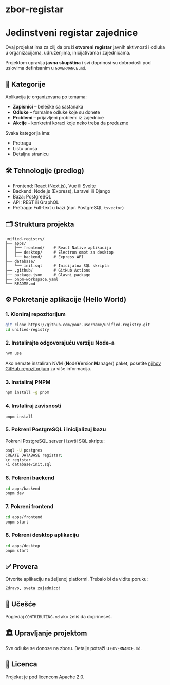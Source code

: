 # zbor-registar
# Jedinstveni registar zajednice

Ovaj projekat ima za cilj da pruži **otvoreni registar** javnih aktivnosti i odluka u organizacijama, udruženjima, inicijativama i zajednicama. 

Projektom upravlja **javna skupština** i svi doprinosi su dobrodošli pod uslovima definisanim u `GOVERNANCE.md`.

## 📂 Kategorije

Aplikacija je organizovana po temama:
- **Zapisnici** – beleške sa sastanaka
- **Odluke** – formalne odluke koje su donete
- **Problemi** – prijavljeni problemi iz zajednice
- **Akcije** – konkretni koraci koje neko treba da preduzme

Svaka kategorija ima:
- Pretragu
- Listu unosa
- Detaljnu stranicu

## 🛠️ Tehnologije (predlog)

- Frontend: React (Next.js), Vue ili Svelte
- Backend: Node.js (Express), Laravel ili Django
- Baza: PostgreSQL
- API: REST ili GraphQL
- Pretraga: Full-text u bazi (npr. PostgreSQL `tsvector`)

## 🗂️ Struktura projekta

```
unified-registry/
├── apps/
│   ├── frontend/    # React Native aplikacija
│   ├── desktop/     # Electron omot za desktop
│   └── backend/     # Express API
├── database/
│   └── init.sql     # Inicijalna SQL skripta
├── .github/         # GitHub Actions
├── package.json     # Glavni package
├── pnpm-workspace.yaml
└── README.md
```

## ⚙️ Pokretanje aplikacije (Hello World)

### 1. Kloniraj repozitorijum

```bash
git clone https://github.com/your-username/unified-registry.git
cd unified-registry
```

### 2. Instalirajte odgovorajuću verziju Node-a

```bash
nvm use
```

Ako nemate instaliran NVM (**N**ode**V**ersion**M**anager) paket, posetite [njihov GitHub repozitorijum](https://github.com/nvm-sh/nvm#installing-and-updating) za više informacija.

### 3. Instaliraj PNPM

```bash
npm install -g pnpm
```

### 4. Instaliraj zavisnosti

```bash
pnpm install
```

### 5. Pokreni PostgreSQL i inicijalizuj bazu

Pokreni PostgreSQL server i izvrši SQL skriptu:

```bash
psql -U postgres
CREATE DATABASE registar;
\c registar
\i database/init.sql
```

### 6. Pokreni backend

```bash
cd apps/backend
pnpm dev
```

### 7. Pokreni frontend

```bash
cd apps/frontend
pnpm start
```

### 8. Pokreni desktop aplikaciju

```bash
cd apps/desktop
pnpm start
```

## ✅ Provera

Otvorite aplikaciju na željenoj platformi. Trebalo bi da vidite poruku:

```
Zdravo, sveta zajednico!
```

## 🤝 Učešće

Pogledaj `CONTRIBUTING.md` ako želiš da doprineseš.

## 🏛️ Upravljanje projektom

Sve odluke se donose na zboru. Detalje potraži u `GOVERNANCE.md`.

## 📄 Licenca

Projekat je pod licencom Apache 2.0.

